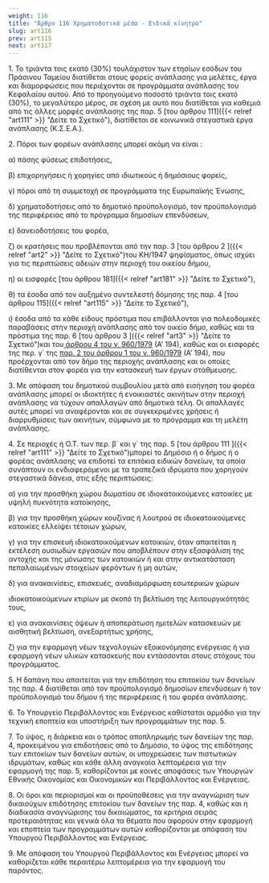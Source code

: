 ```yaml
---
weight: 116
title: "Άρθρο 116 Χρηματοδοτικά μέσα - Ειδικά κίνητρα"
slug: art116
prev: art115
next: art117
---
```


1\. Το τριάντα τοις εκατό (30%) τουλάχιστον των ετησίων εσόδων του Πράσινου Ταμείου διατίθεται στους φορείς ανάπλασης για μελέτες, έργα και διαμορφώσεις που περιέχονται σε προγράμματα ανάπλασης του Κεφαλαίου αυτού. Από το προηγούμενο ποσοστό τριάντα τοις εκατό (30%), το μεγαλύτερο μέρος, σε σχέση με αυτό που διατίθεται για καθεμιά από τις άλλες μορφές ανάπλασης της παρ. 5 [του άρθρου 111]({{< relref "art111" >}} "Δείτε το Σχετικό"), διατίθεται σε κοινωνικά στεγαστικά έργα ανάπλασης (Κ.Σ.Ε.Α.).

2\. Πόροι των φορέων ανάπλασης μπορεί ακόμη να είναι :

α) πάσης φύσεως επιδοτήσεις,

β) επιχορηγήσεις ή χορηγίες από ιδιωτικούς ή δημόσιους φορείς,

γ) πόροι από τη συμμετοχή σε προγράμματα της Ευρωπαϊκής Ένωσης,

δ) χρηματοδοτήσεις από το δημοτικό προϋπολογισμό, τον προϋπολογισμό της περιφέρειας από το πρόγραμμα δημοσίων επενδύσεων,

ε) δανειοδοτήσεις του φορέα,

ζ) οι κρατήσεις που προβλέπονται από την παρ. 3 [του άρθρου 2 ]({{< relref "art2" >}} "Δείτε το Σχετικό")του ΚΗ/1947 ψηφίσματος, όπως ισχύει για τις περιπτώσεις αδειών στην περιοχή του οικείου δήμου,

η) οι εισφορές [του άρθρου 181]({{< relref "art181" >}} "Δείτε το Σχετικό"),

θ) τα έσοδα από τον αυξημένο συντελεστή δόμησης της παρ. 4 [του άρθρου 115]({{< relref "art115" >}} "Δείτε το Σχετικό"),

ι) έσοδα από τα κάθε είδους πρόστιμα που επιβάλλονται για πολεοδομικές παραβάσεις στην περιοχή ανάπλασης από τον οικείο δήμο, καθώς και τα πρόστιμα της παρ. 6 [του άρθρου 3 ]({{< relref "art3" >}} "Δείτε το Σχετικό")και του<a href="https://ia37rg02wpsa01.blob.core.windows.net/fek/01/1979/19790100270.pdf" title="Δείτε το Σχετικό"> άρθρου 4 του ν. 960/1979</a> (Α’ 194), καθώς και οι εισφορές της περ. γ΄ της <a href="https://ia37rg02wpsa01.blob.core.windows.net/fek/01/1979/19790100270.pdf" title="Δείτε το Σχετικό">παρ. 2 του άρθρου 1 του ν. 960/1979</a> (Α’ 194), που προέρχονται από τον δήμο της περιοχής ανάπλασης και οι οποίες διατίθενται στον φορέα για την κατασκευή των έργων στάθμευσης.

3\. Με απόφαση του δημοτικού συμβουλίου μετά από εισήγηση του φορέα ανάπλασης μπορεί οι ιδιοκτήτες ή ενοικιαστές ακινήτων στην περιοχή ανάπλασης να τύχουν απαλλαγών από δημοτικά τέλη. Οι απαλλαγές αυτές μπορεί να αναφέρονται και σε συγκεκριμένες χρήσεις ή διαρρυθμίσεις των ακινήτων, σύμφωνα με το πρόγραμμα και τη μελέτη ανάπλασης.

4\. Σε περιοχές ή Ο.Τ. των περ. β΄ και γ΄ της παρ. 5 [του άρθρου 111 ]({{< relref "art111" >}} "Δείτε το Σχετικό")μπορεί το Δημόσιο ή ο δήμος ή ο φορέας ανάπλασης να επιδοτεί τα επιτόκια ειδικών δανείων, τα οποία συνάπτουν οι ενδιαφερόμενοι με τα τραπεζικά ιδρύματα που χορηγούν στεγαστικά δάνεια, στις εξής περιπτώσεις:

α) για την προσθήκη χώρου δωματίου σε ιδιοκατοικούμενες κατοικίες με υψηλή πυκνότητα κατοίκησης,

β) για την προσθήκη χώρων κουζίνας ή λουτρού σε ιδιοκατοικούμενες κατοικίες ελλείψει τέτοιων χώρων,

γ) για την επισκευή ιδιοκατοικούμενων κατοικιών, όταν απαιτείται η εκτέλεση ουσιωδών εργασιών που αποβλέπουν στην εξασφάλιση της αντοχής και της μόνωσης των κατοικιών ή και στην αντικατάσταση πεπαλαιωμένων στοιχείων φερόντων ή μη αυτών,

δ) για ανακαινίσεις, επισκευές, αναδιαμόρφωση εσωτερικών χώρων

ιδιοκατοικούμενων κτιρίων με σκοπό τη βελτίωση της λειτουργικότητάς τους,

ε) για ανακαινίσεις όψεων ή αποπεράτωση ημιτελών κατασκευών με αισθητική βελτίωση, ανεξαρτήτως χρήσης,

ζ) για την εφαρμογή νέων τεχνολογιών εξοικονόμησης ενέργειας ή για εφαρμογή νέων υλικών κατασκευής που εντάσσονται στους στόχους του προγράμματος.

5\. Η δαπάνη που απαιτείται για την επιδότηση του επιτοκίου των δανείων της παρ. 4 διατίθεται από τον προϋπολογισμό δημοσίων επενδύσεων ή τον προϋπολογισμό του δήμου ή της περιφέρειας ή του φορέα ανάπλασης.

6\. Το Υπουργείο Περιβάλλοντος και Ενέργειας καθίσταται αρμόδιο για την τεχνική εποπτεία και υποστήριξη των προγραμμάτων της παρ. 5.

7\. Το ύψος, η διάρκεια και ο τρόπος αποπληρωμής των δανείων της παρ. 4, προκειμένου για επιδοτήσεις από το Δημόσιο, το ύψος της επιδότησης των επιτοκίων των δανείων αυτών, οι υποχρεώσεις των πιστωτικών ιδρυμάτων, καθώς και κάθε άλλη αναγκαία λεπτομέρεια για την εφαρμογή της παρ. 5, καθορίζονται με κοινές αποφάσεις των Υπουργών Εθνικής Οικονομίας και Οικονομικών και Περιβάλλοντος και Ενέργειας.

8\. Οι όροι και περιορισμοί και οι προϋποθέσεις για την αναγνώριση των δικαιούχων επιδότησης επιτοκίου των δανείων της παρ. 4, καθώς και η διαδικασία αναγνώρισης του δικαιώματος, τα κριτήρια σειράς προτεραιότητας και γενικά όλα τα θέματα που αφορούν στην εφαρμογή και εποπτεία των προγραμμάτων αυτών καθορίζονται με απόφαση του Υπουργού Περιβάλλοντος και Ενέργειας.

9\. Με απόφαση του Υπουργού Περιβάλλοντος και Ενέργειας μπορεί να καθορίζεται κάθε περαιτέρω λεπτομέρεια για την εφαρμογή του παρόντος.


